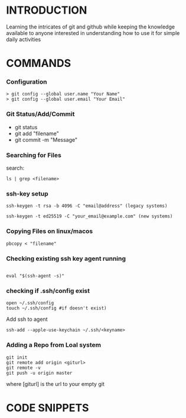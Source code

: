 # INTRODUCTION

Learning the intricates of git and github while keeping the knowledge available to anyone interested in understanding how to use it for simple daily activities


# COMMANDS

### Configuration

```shell
> git config --global user.name "Your Name"
> git config --global user.email "Your Email"

```

### Git Status/Add/Commit

- git status
- git add "filename"
- git commit -m "Message"

### Searching for Files

search:
```shell
ls | grep <filename>

```

### ssh-key setup

```shell
ssh-keygen -t rsa -b 4096 -C "email@address" (legacy systems)

ssh-keygen -t ed25519 -C "your_email@example.com" (new systems)

```

### Copying Files on linux/macos

```shell
pbcopy < "filename"

```

### Checking existing ssh key agent running

```shell

eval "$(ssh-agent -s)"

```

### checking if .ssh/config exist

```shell
open ~/.ssh/config
touch ~/.ssh/config #if doesn't exist)

```

Add ssh to agent

```shell
ssh-add --apple-use-keychain ~/.ssh/<keyname>

```

### Adding a Repo from Loal system

```shell
git init
git remote add origin <giturl>
git remote -v
git push -u origin master
```
where [giturl] is the url to your empty git

# CODE SNIPPETS
